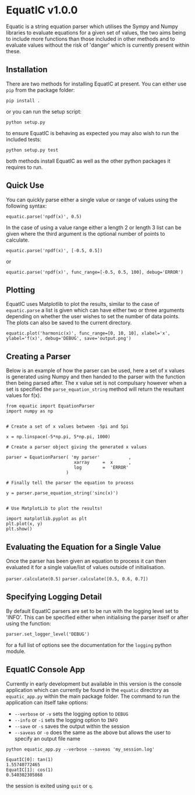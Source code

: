 # EquatIC v1.0.0
Equatic is a string equation parser which utilises the Sympy and Numpy libraries to evaluate equations for a given set of values, the two aims being to include more functions than those included in other methods and to evaluate values without the risk of 'danger' which is currently present within these. 

## Installation

There are two methods for installing EquatIC at present. You can either use `pip` from the package folder:

`pip install .`

or you can run the setup script:

`python setup.py`

to ensure EquatIC is behaving as expected you may also wish to run the included tests:

`python setup.py test`

both methods install EquatIC as well as the other python packages it requires to run.

## Quick Use
You can quickly parse either a single value or range of values using the following syntax:

`equatic.parse('npdf(x)', 0.5)`

In the case of using a value range either a length 2 or length 3 list can be given where the third argument is the optional number of points to calculate.

`equatic.parse('npdf(x)', [-0.5, 0.5])`

or

`equatic.parse('npdf(x)', func_range=[-0.5, 0.5, 100], debug='ERROR')`

## Plotting
EquatIC uses Matplotlib to plot the results, similar to the case of `equatic.parse` a list is given which can have either two or three arguments depending on whether the user wishes to set the number of data points. The plots can also be saved to the current directory.

`equatic.plot('harmonic(x)', func_range=[0, 10, 10], xlabel='x', ylabel='f(x)', debug='DEBUG', save='output.png')`

## Creating a Parser
Below is an example of how the parser can be used, here a set of x values is generated using Numpy and then handed to the parser with the function then being parsed after. The x value set is not compulsary however when a set is specified the `parse_equation_string` method will return the resultant values for f(x). 

```
from equatic import EquationParser      
import numpy as np


# Create a set of x values between -5pi and 5pi

x = np.linspace(-5*np.pi, 5*np.pi, 1000)

# Create a parser object giving the generated x values

parser = EquationParser( 'my parser'           ,
                          xarray     =  x      , 
                          log        =  'ERROR'
                       )

# Finally tell the parser the equation to process

y = parser.parse_equation_string('sinc(x)')


# Use MatplotLib to plot the results!

import matplotlib.pyplot as plt
plt.plot(x, y)
plt.show()
```

## Evaluating the Equation for a Single Value
Once the parser has been given an equation to process it can then evaluated it for a single value/list of values outside of initialisation.

`parser.calculate(0.5)`
`parser.calculate([0.5, 0.6, 0.7])`

## Specifying Logging Detail
By default EquatIC parsers are set to be run with the logging level set to 'INFO'. This can be specified either when initialising the parser itself or after using the function:

`parser.set_logger_level('DEBUG')`

for a full list of options see the documentation for the `logging` python module.

## EquatIC Console App
Currently in early development but available in this version is the console application which can currently be found in the `equatic` directory as `equatic_app.py` within the main package folder. The command to run the application can itself take options:

- `--verbose` or `-v` sets the logging option to `DEBUG`
- `--info` or `-i` sets the logging option to `INFO`
- `--save` or `-s` saves the output within the session
- `--saveas` or `-o` does the same as the above but allows the user to specify an output file name

`python equatic_app.py --verbose --saveas 'my_session.log'`

```
EquatIC[0]: tan(1)
1.55740772465
EquatIC[1]: cos(1)
0.540302305868
```

the session is exited using `quit` or `q`.
